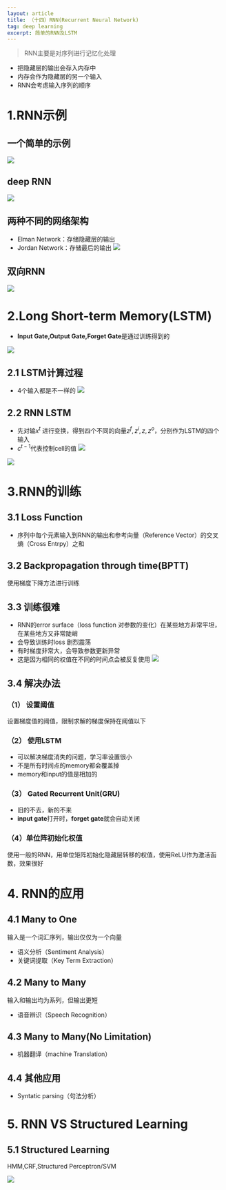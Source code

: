 ```yaml
---
layout: article
title: （十四）RNN(Recurrent Neural Network)
tag: deep learning
excerpt: 简单的RNN及LSTM
---
```

>RNN主要是对序列进行记忆化处理
- 把隐藏层的输出会存入内存中
- 内存会作为隐藏层的另一个输入
- RNN会考虑输入序列的顺序

# 1.RNN示例

## 一个简单的示例
![](https://cdn.jsdelivr.net/gh/Mronne/MarkDownImg/img/20200202160340.png)

## deep RNN
![](https://cdn.jsdelivr.net/gh/Mronne/MarkDownImg/img/20200202160503.png)

## 两种不同的网络架构
- Elman Network：存储隐藏层的输出
- Jordan Network：存储最后的输出
![](https://cdn.jsdelivr.net/gh/Mronne/MarkDownImg/img/20200202160553.png)

## 双向RNN
![](https://cdn.jsdelivr.net/gh/Mronne/MarkDownImg/img/20200202160734.png)

# 2.Long Short-term Memory(LSTM)
- **Input Gate,Output Gate,Forget Gate**是通过训练得到的

![](https://cdn.jsdelivr.net/gh/Mronne/MarkDownImg/img/20200202162001.png)

## 2.1 LSTM计算过程
- 4个输入都是不一样的
![](https://cdn.jsdelivr.net/gh/Mronne/MarkDownImg/img/20200202163035.png)

## 2.2 RNN LSTM
- 先对输$x^t$ 进行变换，得到四个不同的向量$z^f,z^i,z,z^o$，分别作为LSTM的四个输入
- $c^{t-1}$代表控制cell的值
![](https://cdn.jsdelivr.net/gh/Mronne/MarkDownImg/img/20200202184802.png)

![](https://cdn.jsdelivr.net/gh/Mronne/MarkDownImg/img/20200202185137.png)

# 3.RNN的训练
## 3.1 Loss Function
- 序列中每个元素输入到RNN的输出和参考向量（Reference Vector）的交叉熵（Cross Entrpy）之和

## 3.2 Backpropagation through time(BPTT)
使用梯度下降方法进行训练

## 3.3 训练很难
- RNN的error surface（loss function 对参数的变化）在某些地方非常平坦，在某些地方又非常陡峭
- 会导致训练时loss 剧烈震荡
- 有时梯度非常大，会导致参数更新异常
- 这是因为相同的权值在不同的时间点会被反复使用
![](https://cdn.jsdelivr.net/gh/Mronne/MarkDownImg/img/20200203073451.png)

## 3.4 解决办法
### （1） 设置阈值
设置梯度值的阈值，限制求解的梯度保持在阈值以下

### （2） 使用LSTM
- 可以解决梯度消失的问题，学习率设置很小
- 不是所有时间点的memory都会覆盖掉
- memory和input的值是相加的

### （3） Gated Recurrent Unit(GRU)
- 旧的不去，新的不来
- **input gate**打开时，**forget gate**就会自动关闭

### （4）单位阵初始化权值
使用一般的RNN，用单位矩阵初始化隐藏层转移的权值，使用ReLU作为激活函数，效果很好

# 4. RNN的应用
## 4.1 Many to One
输入是一个词汇序列，输出仅仅为一个向量
- 语义分析（Sentiment Analysis）
- 关键词提取（Key Term Extraction）

## 4.2 Many to Many
输入和输出均为系列，但输出更短
- 语音辨识（Speech Recognition）

## 4.3 Many to Many(No Limitation)
- 机器翻译（machine Translation）

## 4.4 其他应用
- Syntatic parsing（句法分析）

# 5. RNN VS Structured Learning
## 5.1 Structured Learning
HMM,CRF,Structured Perceptron/SVM

![](https://cdn.jsdelivr.net/gh/Mronne/MarkDownImg/img/20200203103446.png)
